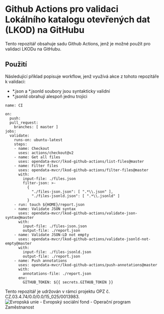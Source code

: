 # Github Actions pro validaci Lokálního katalogu otevřených dat (LKOD) na GitHubu
Tento repozitář obsahuje sadu Github Actions, jenž je možné použít
pro validaci LKODu na GitHubu.

## Použití
Následující příklad popisuje workflow, jenž 
využívá akce z tohoto repozitáře k validaci:
 * *.json a *.jsonld soubory jsou syntakticky validní
 * *.jsonld obrahují alespoň jednu trojici 

```
name: CI

on:
  push:
  pull_request:
    branches: [ master ]
jobs:
  validate:
    runs-on: ubuntu-latest
    steps:
    - name: Checkout
      uses: actions/checkout@v2
    - name: Get all files
      uses: opendata-mvcr/lkod-github-actions/list-files@master
    - name: Filter files
      uses: opendata-mvcr/lkod-github-actions/filter-files@master
      with:
        input-file: ./files.json
        filter-json: >-
          {
            "./files-json.json": [ ".*\\.json" ],
            "./files-jsonld.json": [ ".*\\.jsonld" ]
          }
    - run: touch ${HOME}/report.json
    - name: Validate JSON syntax
      uses: opendata-mvcr/lkod-github-actions/validate-json-syntax@master
      with:
        input-file: ./files-json.json
        output-file: ./report.json
    - name: Validate JSON-LD not empty
      uses: opendata-mvcr/lkod-github-actions/validate-jsonld-not-empty@master
      with:
        input-file: ./files-jsonld.json
        output-file: ./report.json
    - name: Push annotations
      uses: opendata-mvcr/lkod-github-actions/push-annotations@master
      with:
        annotations-file: ./report.json
      env:
        GITHUB_TOKEN: ${{ secrets.GITHUB_TOKEN }}
```

Tento repozitář je udržován v rámci projektu OPZ č. CZ.03.4.74/0.0/0.0/15_025/0013983.
![Evropská unie - Evropský sociální fond - Operační program Zaměstnanost](https://data.gov.cz/images/ozp_logo_cz.jpg)

